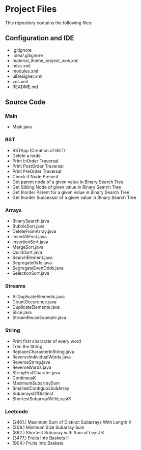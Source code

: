 # Project Files

This repository contains the following files:

## Configuration and IDE
- .gitignore
- .idea/.gitignore
- material_theme_project_new.xml
- misc.xml
- modules.xml
- uiDesigner.xml
- vcs.xml
- README.md

## Source Code

### Main
- Main.java

### BST
- BSTApp (Creation of BST)
- Delete a node
- Print InOrder Traversal
- Print PostOrder Traversal
- Print PreOrder Traversal
- Check if Node Present
- Get parent node of a given value in Binary Search Tree
- Get Sibling Node of given value in Binary Search Tree
- Get Inorder Parent for a given value in Binary Search Tree
- Get Inorder Successor of a given value in Binary Search Tree


### Arrays
- BinarySearch.java
- BubbleSort.java
- DeleteFromArray.java
- InsertAtFirst.java
- InsertionSort.java
- MergeSort.java
- QuickSort.java
- SearchElement.java
- Segregate0s1s.java
- SegregateEvenOdds.java
- SelectionSort.java

### Streams
- AllDuplicateElements.java
- CountOccurence.java
- DuplicateElements.java
- Slice.java
- StreamReuseExample.java

### String
- Print first character of every word
- Trim the String
- ReplaceCharacterInString.java
- ReverseIndividualWords.java
- ReverseString.java
- ReverseWords.java
- StringFirstCharater.java
- ContinousK
- MaximumSubarraySum
- SmallestContiguosSubArray
- SubarraysOfDistinct
- ShortestSubarrayWithLeastK

### Leetcode
- (2461.) Maximum Sum of Distinct Subarrays With Length K
- (209.) Minimum Size Subarray Sum
- (862.) Shortest Subarray with Sum at Least K
- (3477.) Fruits Into Baskets II
- (904.) Fruits Into Baskets
